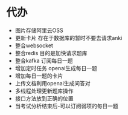 # 代办

- 图片存储阿里云OSS
- 更新卡片 存在于数据库的暂时不要去请求anki
- 整合websocket
- 整合redis 目的是加快请求题库
- 整合kafka 订阅每日一题
- 增加定时任务 openai生成每日一题
- 增加每日一题的卡片
- 上传文档利用openai生成问答对
- 多线程处理更新题库操作
- 接口方法放到正确的位置
- 当考试分析结束后-可以订阅弱项的每日一题